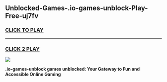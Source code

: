 
## Unblocked-Games-.io-games-unblock-Play-Free-uj7fv
<h3>
<a href="https://premium76.site?title=.io-games-unblock&ref=10A">CLICK TO PLAY</a></h3>
<hr>

<h3>
<a href="https://premium76.site?title=.io-games-unblock&ref=10A">CLICK 2 PLAY</a>
  
</h3>

<a href="https://premium76.site?title=.io-games-unblock&ref=10A"><img src="https://clearcache.store/games.png"></a>


**.io-games-unblock games unblocked: Your Gateway to Fun and Accessible Online Gaming**
